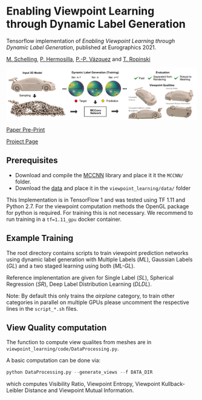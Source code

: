 # Enabling Viewpoint Learning through Dynamic Label Generation

Tensorflow implementation of *Enabling Viewpoint Learning through Dynamic Label Generation*, published at Eurographics 2021.

[M. Schelling](https://www.uni-ulm.de/en/in/mi/institute/staff/michael-schelling/), 
[P. Hermosilla](https://www.uni-ulm.de/in/mi/institut/mitarbeiter/pedro-hermosilla-casajus/), 
[P.-P. Vázquez](https://www.cs.upc.edu/~ppau/index.html)
and [T. Ropinski](https://www.uni-ulm.de/in/mi/institut/mitarbeiter/timo-ropinski/)

![Teaser](https://raw.githubusercontent.com/schellmi42/viewpoint_learning/main/images/Teaser3.png)

[Paper Pre-Print](https://arxiv.org/abs/2003.04651) 

[Project Page](https://www.uni-ulm.de/in/mi/mi-forschung/viscom/publikationen?category=publication&publication_id=183)

## Prerequisites

- Download and compile the [MCCNN](https://github.com/viscom-ulm/MCCNN) library and place it it the `MCCNN/` folder.
- Download the [data](https://cloudstore.uni-ulm.de/s/NmDS4QmGtkJmGWR) and place it in the `viewpoint_learning/data/` folder

This Implementation is in TensorFlow 1 and was tested using TF 1.11 and Python 2.7.
For the viewpoint computation methods the OpenGL package for python is required. For training this is not necessary.
We recommend to run training in a `tf=1.11_gpu` docker container.

## Example Training
The root directory contains scripts to train viewpoint prediction networks using dynamic label generation with Multiple Labels (*ML*), Gaussian Labels (*GL*) and a two staged learning using both (*ML-GL*).

Reference implenentation are given for Single Label (*SL*), Spherical Regression (*SR*), Deep Label Distribution Learning (*DLDL*).

Note: By default this only trains the *airplane* category, to train other categories in parallel on multiple GPUs please uncomment the respective lines in the `script_*.sh` files.

## View Quality computation
The function to compute view qualites from meshes are in `viewpoint_learning/code/DataProcessing.py`.

A basic computation can be done via:
```python
python DataProcessing.py --generate_views --f DATA_DIR
```
 which computes Visibility Ratio, Viewpoint Entropy, Viewpoint Kullback-Leibler Distance and Viewpoint Mutual Information.
